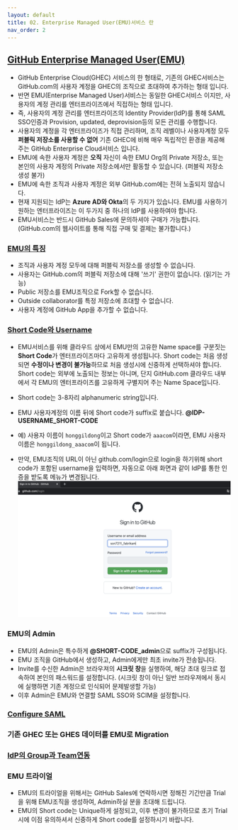 ```yaml
---
layout: default
title: 02. Enterprise Managed User(EMU)서비스 란
nav_order: 2
---
```



## [GitHub Enterprise Managed User(EMU)](https://docs.github.com/en/enterprise-cloud@latest/admin/identity-and-access-management/managing-iam-with-enterprise-managed-users/about-enterprise-managed-users)
  - GitHub Enterprise Cloud(GHEC) 서비스의 한 형태로, 기존의 GHEC서비스는 GitHub.com의 사용자 계정을 GHEC의 조직으로 초대하여 추가하는 형태 입니다.
  - 반면 EMU(Enterprise Managed User)서비스는 동일한 GHEC서비스 이지만, 사용자의 계정 관리를 엔터프라이즈에서 직접하는 형태 입니다. 
  - 즉, 사용자의 계정 관리를 엔터프라이즈의 Identity Provider(IdP)를 통해 SAML SSO인증과 Provision, updated, deprovision등의 모든 관리를 수행합니다. 
  - 사용자의 계정을 각 엔터프라이즈가 직접 관리하며, 조직 레벨이나 사용자계정 모두 **퍼블릭 저장소를 사용할 수 없어** 기존 GHEC에 비해 매우 독립적인 환경을 제공해 주는 GitHub Enterprise Cloud서비스 입니다.
  - EMU에 속한 사용자 계정은 **오직** 자신이 속한 EMU Org의 Private 저장소, 또는 본인의 사용자 계정의 Private 저장소에서만 활동할 수 있습니다. (퍼블릭 저장소 생성 불가)
  - EMU에 속한 조직과 사용자 계정은 외부 GitHub.com에는 전혀 노출되지 않습니다. 
  - 현재 지원되는 IdP는 **Azure AD와 Okta**의 두 가지가 있습니다. EMU를 사용하기 원하는 엔터프라이즈는 이 두가지 중 하나의 IdP를 사용하여야 합니다. 
  - EMU서비스는 반드시 GitHub Sales에 문의하셔야 구매가 가능합니다. (GitHub.com의 웹사이트를 통해 직접 구매 및 결제는 불가합니다.)
  
### [EMU의 특징](https://docs.github.com/en/enterprise-cloud@latest/admin/identity-and-access-management/managing-iam-with-enterprise-managed-users/about-enterprise-managed-users#abilities-and-restrictions-of-managed-users) 
  - 조직과 사용자 계정 모두에 대해 퍼블릭 저장소를 생성할 수 없습니다. 
  - 사용자는 GitHub.com의 퍼블릭 저장소에 대해 '쓰기' 권한이 없습니다. (읽기는 가능)
  - Public 저장소를 EMU조직으로 Fork할 수 없습니다.
  - Outside collaborator를 특정 저장소에 초대할 수 없습니다. 
  - 사용자 계정에 GitHub App을 추가할 수 없습니다. 
  
### [Short Code와 Username](https://docs.github.com/en/enterprise-cloud@latest/admin/identity-and-access-management/managing-iam-with-enterprise-managed-users/about-enterprise-managed-users#usernames-and-profile-information)
  - EMU서비스를 위해 클라우드 상에서 EMU만의 고유한 Name space를 구분짓는 **Short Code**가 엔터프라이즈마다 고유하게 생성됩니다. Short code는 처음 생성되면 **수정이나 변경이 불가능**하므로 처음 생성시에 신중하게 선택하셔야 합니다. Short code는 외부에 노출되는 정보는 아니며, 단지 GitHub.com 클라우드 내부에서 각 EMU의 엔터프라이즈를 고유하게 구별지어 주는 Name Space입니다.
  - Short code는 3-8자리 alphanumeric string입니다.
  - EMU 사용자계정의 이름 뒤에 Short code가 suffix로 붙습니다. 
    **@IDP-USERNAME_SHORT-CODE** 

  - 예) 사용자 이름이 `honggildong`이고 Short code가 `aaacom`이라면, EMU 사용자이름은 `honggildong_aaacom`이 됩니다. 
  - 만약, EMU조직의 URL이 아닌 github.com/login으로 login을 하기위해 short code가 포함된 username을 입력하면, 자동으로 아래 화면과 같이 IdP를 통한 인증을 받도록 메뉴가 변경됩니다.
    <img src="/assets/images/emu_login.png">

### EMU의 Admin
  - EMU의 Admin은 특수하게 **@SHORT-CODE_admin**으로 suffix가 구성됩니다. 
  - EMU 조직을 GitHub에서 생성하고, Admin에게만 최초 invite가 전송됩니다. 
  - Invite를 수신한 Admin은 브라우져의 **시크릿 창**을 실행하여, 해당 초대 링크로 접속하여 본인의 패스워드를 설정합니다. (시크릿 창이 아닌 일반 브라우져에서 동시에 실행하면 기존 계정으로 인식되어 문제발생할 가능)
  - 이후 Admin은 EMU와 연결할 SAML SSO와 SCIM을 설정합니다. 

### [Configure SAML](https://docs.github.com/en/enterprise-cloud@latest/admin/identity-and-access-management/managing-iam-with-enterprise-managed-users/configuring-saml-single-sign-on-for-enterprise-managed-users#configuring-your-identity-provider)

### 기존 GHEC 또는 GHES 데이터를 EMU로 Migration

### [IdP의 Group과 Team연동](https://docs.github.com/en/enterprise-cloud@latest/admin/identity-and-access-management/managing-iam-with-enterprise-managed-users/managing-team-memberships-with-identity-provider-groups#managing-the-connection-between-an-existing-team-and-an-idp-group)

### EMU 트라이얼
   - EMU의 트라이얼을 위해서는 GitHub Sales에 연락하시면 정해진 기간만큼 Trial을 위해 EMU조직을 생성하여, Admin하실 분을 초대해 드립니다. 
   - EMU의 Short code는 Unique하게 설정되고, 이후 변경이 불가하므로 초기 Trial시에 이점 유의하셔서 신중하게 Short code를 설정하시기 바랍니다. 
    
